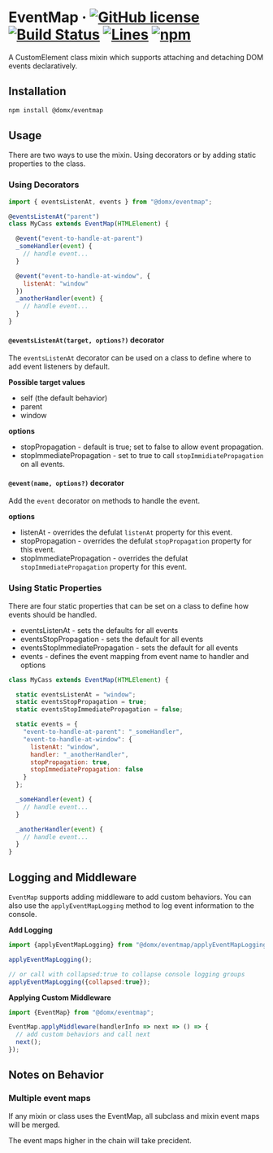 # EventMap &middot; [![GitHub license](https://img.shields.io/badge/license-MIT-blue.svg)](https://www.mit.edu/~amini/LICENSE.md) [![Build Status](https://travis-ci.com/domxjs/domx.svg?branch=packages/EventMap)](https://travis-ci.com/github/domxjs/domx) [![Lines](https://img.shields.io/badge/Coverage-100%25-brightgreen.svg)](https://app.travis-ci.com/github/domxjs/domx/branches) [![npm](https://img.shields.io/npm/v/@domx/eventmap)](https://www.npmjs.com/package/@domx/eventmap)


A CustomElement class mixin which supports attaching and detaching DOM events declaratively.

## Installation
```sh
npm install @domx/eventmap
```

## Usage
There are two ways to use the mixin. Using decorators or by adding static properties to the class.

### Using Decorators
```js
import { eventsListenAt, events } from "@domx/eventmap";

@eventsListenAt("parent")
class MyCass extends EventMap(HTMLElement) {

  @event("event-to-handle-at-parent")
  _someHandler(event) {
    // handle event...
  }

  @event("event-to-handle-at-window", {
    listenAt: "window"
  })
  _anotherHandler(event) {
    // handle event...
  }
}
```
#### `@eventsListenAt(target, options?)` decorator
The `eventsListenAt` decorator can be used on a class to define where to add event listeners by default.

**Possible target values** 
- self (the default behavior)
- parent
- window

**options**
 - stopPropagation - default is true; set to false to allow event propagation.
 - stopImmediatePropagation - set to true to call `stopImmidiatePropagation` on all events.

#### `@event(name, options?)` decorator
Add the `event` decorator on methods to handle the event.

**options**
- listenAt - overrides the defulat `listenAt` property for this event.
- stopPropagation - overrides the defulat `stopPropagation` property for this event.
- stopImmediatePropagation - overrides the defulat `stopImmediatePropagation` property for this event.

### Using Static Properties
There are four static properties that can be set on a class to
define how events should be handled.
- eventsListenAt - sets the defaults for all events
- eventsStopPropagation - sets the default for all events
- eventsStopImmediatePropagation - sets the default for all events
- events - defines the event mapping from event name to handler and options
```js
class MyCass extends EventMap(HTMLElement) {

  static eventsListenAt = "window";
  static eventsStopPropagation = true;
  static eventsStopImmediatePropagation = false;

  static events = {
    "event-to-handle-at-parent": "_someHandler",
    "event-to-handle-at-window": {
      listenAt: "window",
      handler: "_anotherHandler",
      stopPropagation: true,
      stopImmediatePropagation: false
    }
  };

  _someHandler(event) {
    // handle event...
  }

  _anotherHandler(event) {
    // handle event...
  }
}
```

## Logging and Middleware
`EventMap` supports adding middleware to add custom behaviors.
You can also use the `applyEventMapLogging` method to log
event  information to the console.

**Add Logging**
```js
import {applyEventMapLogging} from "@domx/eventmap/applyEventMapLogging";

applyEventMapLogging();

// or call with collapsed:true to collapse console logging groups
applyEventMapLogging({collapsed:true});
```

**Applying Custom Middleware**
```js
import {EventMap} from "@domx/eventmap";

EventMap.applyMiddleware(handlerInfo => next => () => {
  // add custom behaviors and call next
  next();
});
```


## Notes on Behavior
### Multiple event maps
If any mixin or class uses the EventMap, all subclass and mixin event maps will be merged.

The event maps higher in the chain will take precident.
